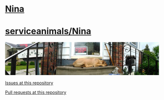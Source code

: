 <link rel="prerender" href="https://serviceanimals.github.io/Nina/">

# [Nina](https://github.com/serviceanimals/Nina/)

# [serviceanimals/](https://serviceanimals.github.io)[Nina](https://serviceanimals.github.io/Nina/)

[![Nina.jpg](https://github.com/serviceanimals/Nina/raw/master/Nina.jpg)](https://github.com/serviceanimals/Nina/raw/master/Nina.jpg)

[Issues at this repository](https://github.com/serviceanimals/Nina/issues)

[Pull requests at this repository](https://github.com/serviceanimals/Nina/pulls)

<!-- serviceanimals/Nina/README.md EOF -->

